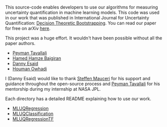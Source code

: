 This source-code enables developers to use our algorithms for measuring uncertainty quantification in machine learning models. 
This code was used in our work that was published in International Journal for Uncertainty Quantification: 
[Decision Theoretic Bootstrapping](https://www.dl.begellhouse.com/journals/52034eb04b657aea,20894a8061d92d69,1af5a8c41033669e.html). You can read our paper for free on arXiv [here](https://arxiv.org/pdf/2103.09982).

This project was a huge effort. It wouldn't have been possible without all the paper authors.
* [Peyman Tavallali](https://www.linkedin.com/in/peyman-tavallali-a4916159/)
* [Hamed Hamze Bajgiran](https://www.linkedin.com/in/hamed-hamze-bajgiran-547a27b/)
* [Danny Esaid](https://www.linkedin.com/in/danny-esaid/)
* [Houman Owhadi](http://users.cms.caltech.edu/~owhadi/)

I (Danny Esaid) would like to thank [Steffen Mauceri](https://ml.jpl.nasa.gov/members/steffen-mauceri.html) for his support and guidance throughout the open-source process and [Peyman Tavallali](https://www.linkedin.com/in/peyman-tavallali-a4916159/) for his mentorship during my internship at NASA JPL.

Each directory has a detailed README explaining how to use our work. 
* [MLUQRegression](https://github.com/JPLMLIA/DTB/tree/main/MLUQRegression)
* [MLUQClassification](https://github.com/JPLMLIA/DTB/tree/main/MLUQClassification)
* [MLUQRegressionTF](https://github.com/JPLMLIA/DTB/tree/main/MLUQRegressionTF)

